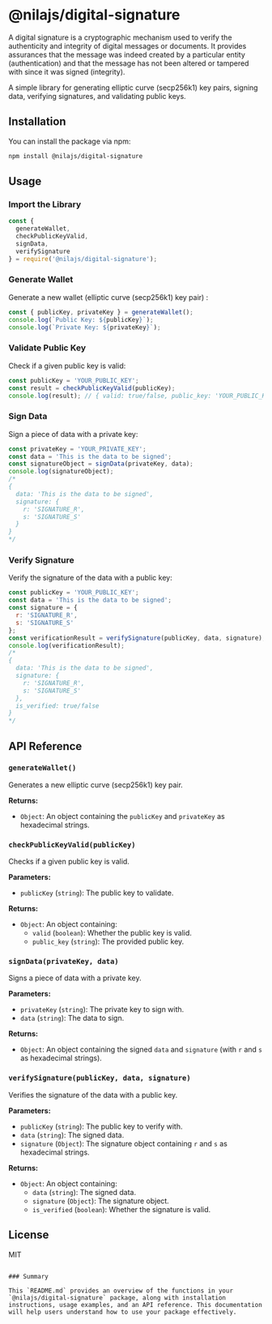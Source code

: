 # @nilajs/digital-signature

A digital signature is a cryptographic mechanism used to verify the authenticity and integrity of digital messages or documents. It provides assurances that the message was indeed created by a particular entity (authentication) and that the message has not been altered or tampered with since it was signed (integrity).

A simple library for generating elliptic curve (secp256k1) key pairs, signing data, verifying signatures, and validating public keys. 

## Installation

You can install the package via npm:

```sh
npm install @nilajs/digital-signature
```

## Usage

### Import the Library

```javascript
const {
  generateWallet,
  checkPublicKeyValid,
  signData,
  verifySignature
} = require('@nilajs/digital-signature');
```

### Generate Wallet

Generate a new wallet (elliptic curve (secp256k1) key pair) :

```javascript
const { publicKey, privateKey } = generateWallet();
console.log(`Public Key: ${publicKey}`);
console.log(`Private Key: ${privateKey}`);
```

### Validate Public Key

Check if a given public key is valid:

```javascript
const publicKey = 'YOUR_PUBLIC_KEY';
const result = checkPublicKeyValid(publicKey);
console.log(result); // { valid: true/false, public_key: 'YOUR_PUBLIC_KEY' }
```

### Sign Data

Sign a piece of data with a private key:

```javascript
const privateKey = 'YOUR_PRIVATE_KEY';
const data = 'This is the data to be signed';
const signatureObject = signData(privateKey, data);
console.log(signatureObject);
/*
{
  data: 'This is the data to be signed',
  signature: {
    r: 'SIGNATURE_R',
    s: 'SIGNATURE_S'
  }
}
*/
```

### Verify Signature

Verify the signature of the data with a public key:

```javascript
const publicKey = 'YOUR_PUBLIC_KEY';
const data = 'This is the data to be signed';
const signature = {
  r: 'SIGNATURE_R',
  s: 'SIGNATURE_S'
};
const verificationResult = verifySignature(publicKey, data, signature);
console.log(verificationResult);
/*
{
  data: 'This is the data to be signed',
  signature: {
    r: 'SIGNATURE_R',
    s: 'SIGNATURE_S'
  },
  is_verified: true/false
}
*/
```

## API Reference

### `generateWallet()`

Generates a new elliptic curve (secp256k1) key pair.

**Returns:**
- `Object`: An object containing the `publicKey` and `privateKey` as hexadecimal strings.

### `checkPublicKeyValid(publicKey)`

Checks if a given public key is valid.

**Parameters:**
- `publicKey` (`string`): The public key to validate.

**Returns:**
- `Object`: An object containing:
  - `valid` (`boolean`): Whether the public key is valid.
  - `public_key` (`string`): The provided public key.

### `signData(privateKey, data)`

Signs a piece of data with a private key.

**Parameters:**
- `privateKey` (`string`): The private key to sign with.
- `data` (`string`): The data to sign.

**Returns:**
- `Object`: An object containing the signed `data` and `signature` (with `r` and `s` as hexadecimal strings).

### `verifySignature(publicKey, data, signature)`

Verifies the signature of the data with a public key.

**Parameters:**
- `publicKey` (`string`): The public key to verify with.
- `data` (`string`): The signed data.
- `signature` (`Object`): The signature object containing `r` and `s` as hexadecimal strings.

**Returns:**
- `Object`: An object containing:
  - `data` (`string`): The signed data.
  - `signature` (`Object`): The signature object.
  - `is_verified` (`boolean`): Whether the signature is valid.

## License

MIT
```

### Summary

This `README.md` provides an overview of the functions in your `@nilajs/digital-signature` package, along with installation instructions, usage examples, and an API reference. This documentation will help users understand how to use your package effectively.